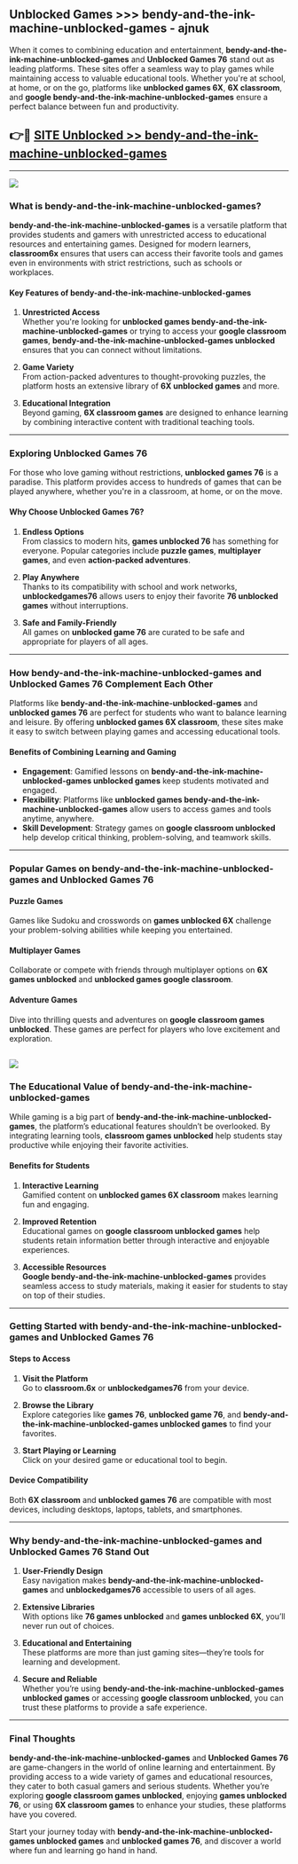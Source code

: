 ## Unblocked Games >>> bendy-and-the-ink-machine-unblocked-games - ajnuk 

When it comes to combining education and entertainment, **bendy-and-the-ink-machine-unblocked-games** and **Unblocked Games 76** stand out as leading platforms. These sites offer a seamless way to play games while maintaining access to valuable educational tools. Whether you're at school, at home, or on the go, platforms like **unblocked games 6X**, **6X classroom**, and **google bendy-and-the-ink-machine-unblocked-games** ensure a perfect balance between fun and productivity.
## 👉🔴 [SITE Unblocked >> bendy-and-the-ink-machine-unblocked-games](http://unblockedgames.edu.pl?title=bendy-and-the-ink-machine-unblocked-games&ref=24J)
---
<a href="http://unblockedgames.edu.pl?title=bendy-and-the-ink-machine-unblocked-games&ref=24J/"><img src="https://github.com/user-attachments/assets/438f12ca-57a4-47a3-8ead-c64da593a1e5"/></a>
### What is bendy-and-the-ink-machine-unblocked-games?  

**bendy-and-the-ink-machine-unblocked-games** is a versatile platform that provides students and gamers with unrestricted access to educational resources and entertaining games. Designed for modern learners, **classroom6x** ensures that users can access their favorite tools and games even in environments with strict restrictions, such as schools or workplaces.  

#### Key Features of bendy-and-the-ink-machine-unblocked-games  

1. **Unrestricted Access**  
   Whether you're looking for **unblocked games bendy-and-the-ink-machine-unblocked-games** or trying to access your **google classroom games**, **bendy-and-the-ink-machine-unblocked-games unblocked** ensures that you can connect without limitations.  

2. **Game Variety**  
   From action-packed adventures to thought-provoking puzzles, the platform hosts an extensive library of **6X unblocked games** and more.  

3. **Educational Integration**  
   Beyond gaming, **6X classroom games** are designed to enhance learning by combining interactive content with traditional teaching tools.  



---

### Exploring Unblocked Games 76  

For those who love gaming without restrictions, **unblocked games 76** is a paradise. This platform provides access to hundreds of games that can be played anywhere, whether you're in a classroom, at home, or on the move.  

#### Why Choose Unblocked Games 76?  

1. **Endless Options**  
   From classics to modern hits, **games unblocked 76** has something for everyone. Popular categories include **puzzle games**, **multiplayer games**, and even **action-packed adventures**.  

2. **Play Anywhere**  
   Thanks to its compatibility with school and work networks, **unblockedgames76** allows users to enjoy their favorite **76 unblocked games** without interruptions.  

3. **Safe and Family-Friendly**  
   All games on **unblocked game 76** are curated to be safe and appropriate for players of all ages.  

---

### How bendy-and-the-ink-machine-unblocked-games and Unblocked Games 76 Complement Each Other  

Platforms like **bendy-and-the-ink-machine-unblocked-games** and **unblocked games 76** are perfect for students who want to balance learning and leisure. By offering **unblocked games 6X classroom**, these sites make it easy to switch between playing games and accessing educational tools.  

#### Benefits of Combining Learning and Gaming  

- **Engagement**: Gamified lessons on **bendy-and-the-ink-machine-unblocked-games unblocked games** keep students motivated and engaged.  
- **Flexibility**: Platforms like **unblocked games bendy-and-the-ink-machine-unblocked-games** allow users to access games and tools anytime, anywhere.  
- **Skill Development**: Strategy games on **google classroom unblocked** help develop critical thinking, problem-solving, and teamwork skills.  

---

### Popular Games on bendy-and-the-ink-machine-unblocked-games and Unblocked Games 76  

#### Puzzle Games  

Games like Sudoku and crosswords on **games unblocked 6X** challenge your problem-solving abilities while keeping you entertained.  

#### Multiplayer Games  

Collaborate or compete with friends through multiplayer options on **6X games unblocked** and **unblocked games google classroom**.  

#### Adventure Games  

Dive into thrilling quests and adventures on **google classroom games unblocked**. These games are perfect for players who love excitement and exploration.  

<a href="http://download.freeplayer.one?title=bendy-and-the-ink-machine-unblocked-games&ref=23D/"><img src="https://github.com/user-attachments/assets/fe0c3e91-c8e1-489c-acf0-e2f614c12fb8"/></a>
---

### The Educational Value of bendy-and-the-ink-machine-unblocked-games  

While gaming is a big part of **bendy-and-the-ink-machine-unblocked-games**, the platform’s educational features shouldn’t be overlooked. By integrating learning tools, **classroom games unblocked** help students stay productive while enjoying their favorite activities.  

#### Benefits for Students  

1. **Interactive Learning**  
   Gamified content on **unblocked games 6X classroom** makes learning fun and engaging.  

2. **Improved Retention**  
   Educational games on **google classroom unblocked games** help students retain information better through interactive and enjoyable experiences.  

3. **Accessible Resources**  
   **Google bendy-and-the-ink-machine-unblocked-games** provides seamless access to study materials, making it easier for students to stay on top of their studies.  

---

### Getting Started with bendy-and-the-ink-machine-unblocked-games and Unblocked Games 76  

#### Steps to Access  

1. **Visit the Platform**  
   Go to **classroom.6x** or **unblockedgames76** from your device.  

2. **Browse the Library**  
   Explore categories like **games 76**, **unblocked game 76**, and **bendy-and-the-ink-machine-unblocked-games unblocked games** to find your favorites.  

3. **Start Playing or Learning**  
   Click on your desired game or educational tool to begin.  

#### Device Compatibility  

Both **6X classroom** and **unblocked games 76** are compatible with most devices, including desktops, laptops, tablets, and smartphones.  

---

### Why bendy-and-the-ink-machine-unblocked-games and Unblocked Games 76 Stand Out  

1. **User-Friendly Design**  
   Easy navigation makes **bendy-and-the-ink-machine-unblocked-games** and **unblockedgames76** accessible to users of all ages.  

2. **Extensive Libraries**  
   With options like **76 games unblocked** and **games unblocked 6X**, you’ll never run out of choices.  

3. **Educational and Entertaining**  
   These platforms are more than just gaming sites—they’re tools for learning and development.  

4. **Secure and Reliable**  
   Whether you’re using **bendy-and-the-ink-machine-unblocked-games unblocked games** or accessing **google classroom unblocked**, you can trust these platforms to provide a safe experience.  

---

### Final Thoughts  

**bendy-and-the-ink-machine-unblocked-games** and **Unblocked Games 76** are game-changers in the world of online learning and entertainment. By providing access to a wide variety of games and educational resources, they cater to both casual gamers and serious students. Whether you’re exploring **google classroom games unblocked**, enjoying **games unblocked 76**, or using **6X classroom games** to enhance your studies, these platforms have you covered.  

Start your journey today with **bendy-and-the-ink-machine-unblocked-games unblocked games** and **unblocked games 76**, and discover a world where fun and learning go hand in hand.  